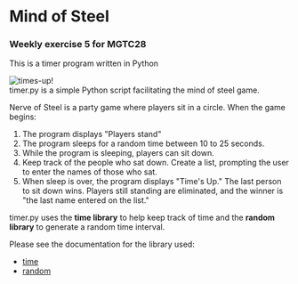 # Mind of Steel
### Weekly exercise 5 for MGTC28
This is a timer program written in Python   

![times-up!](https://media.makeameme.org/created/times-up-5923e0.jpg)\
timer.py is a simple Python script facilitating the mind of steel game.

Nerve of Steel is a party game where players sit in a circle.  When the game begins:
1. The program displays "Players stand"
2. The program sleeps for a random time between 10 to 25 seconds. 
3. While the program is sleeping, players can sit down. 
4. Keep track of the people who sat down.  Create a list, prompting the user to enter the names of those who sat.
5. When sleep is over, the program displays "Time's Up." The last person to sit down wins. Players still standing are eliminated, and the winner is "the last name entered on the list."

timer.py uses the **time library** to help keep track of time and the **random library** to generate a random time interval.

Please see the documentation for the library used:
- [time](https://docs.python.org/3/library/time.html)
- [random](https://docs.python.org/3/library/random.html)

